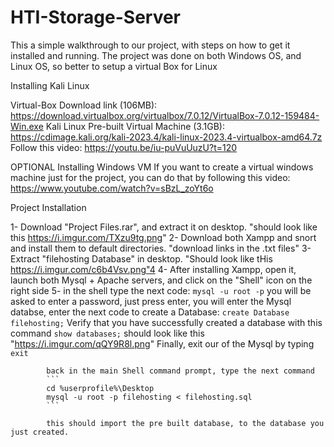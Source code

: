 # HTI-Storage-Server
This a simple walkthrough to our project, with steps on how to get it installed and running.
The project was done on both Windows OS, and Linux OS, so better to setup a virtual Box for Linux


Installing Kali Linux

Virtual-Box Download link (106MB): https://download.virtualbox.org/virtualbox/7.0.12/VirtualBox-7.0.12-159484-Win.exe
Kali Linux Pre-built Virtual Machine (3.1GB): https://cdimage.kali.org/kali-2023.4/kali-linux-2023.4-virtualbox-amd64.7z
Follow this video: https://youtu.be/iu-puVuUuzU?t=120



OPTIONAL
Installing Windows VM
If you want to create a virtual windows machine just for the project, 
you can do that by following this video: https://www.youtube.com/watch?v=sBzL_zoYt6o



Project Installation

1- Download "Project Files.rar", and extract it on desktop. "should look like this https://i.imgur.com/TXzu9tg.png"
2- Download both Xampp and snort and install them to default directories. "download links in the .txt files"
3- Extract "filehosting Database" in desktop. "Should look like tHis https://i.imgur.com/c6b4Vsv.png"4
4- After installing Xampp, open it, launch both Mysql + Apache servers, and click on the "Shell" icon on the right side
5- in the shell type the next code:
            ```
            mysql -u root -p
            ```
            you will be asked to enter a password, just press enter, you will enter the Mysql databse, enter the next code to create a Database:
            ```
            create Database filehosting;
            ```
            Verify that you have successfully created a database with this command
            ```
            show databases;
            ```
            should look like this "https://i.imgur.com/qQY9R8l.png"
            Finally, exit our of the Mysql by typing
            ```
            exit
            ```
            
            back in the main Shell command prompt, type the next command
            ```
            cd %userprofile%\Desktop
            mysql -u root -p filehosting < filehosting.sql
            ```
            
            this should import the pre built database, to the database you just created.


